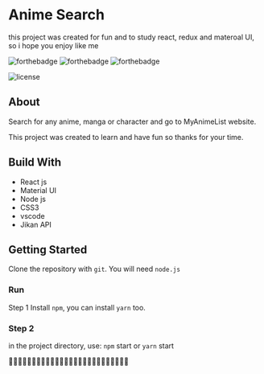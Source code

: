 # Anime Search

this project was created for fun and to study react, redux and materoal UI, so i hope you enjoy like me

![forthebadge](https://forthebadge.com/images/badges/built-with-love.svg)
![forthebadge](https://forthebadge.com/images/badges/made-with-javascript.svg)
![forthebadge](https://forthebadge.com/images/badges/open-source.svg)

![license](https://img.shields.io/github/license/dec0dOS/amazing-github-template.svg?style=flat-square)

## About

Search for any anime, manga or character and go to MyAnimeList website.

This project was created to learn and have fun so thanks for your time.

## Build With

- React js
- Material UI
- Node js
- CSS3
- vscode
- Jikan API

## Getting Started

Clone the repository with `git`. You will need `node.js`

### Run

Step 1
Install `npm`, you can install `yarn` too.

### Step 2

in the project directory, use: `npm` start or `yarn` start

🐶🐶🐶🐶🐶🐶🐶🐶🐶🐶🐶🐶🐶🐶🐶🐶🐶🐶🐶🐶🐶🐶🐶🐶🐶🐶
